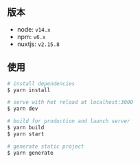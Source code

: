 ## 版本

- node: `v14.x`
- npm: `v6.x`
- nuxtjs: `v2.15.8`

## 使用

```bash
# install dependencies
$ yarn install

# serve with hot reload at localhost:3000
$ yarn dev

# build for production and launch server
$ yarn build
$ yarn start

# generate static project
$ yarn generate
```
